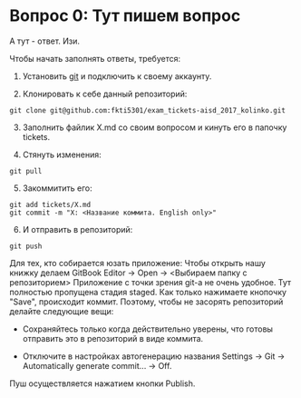 # Вопрос 0: Тут пишем вопрос
А тут - ответ. Изи.

Чтобы начать заполнять ответы, требуется:

1. Установить [git](https://git-scm.com/download/win) и подключить к своему аккаунту.

2. Клонировать к себе данный репозиторий:
```
git clone git@github.com:fkti5301/exam_tickets-aisd_2017_kolinko.git
```
3. Заполнить файлик X.md со своим вопросом и кинуть его в папочку tickets.

4. Стянуть изменения:
```
git pull
```

5. Закоммитить его:
```
git add tickets/X.md
git commit -m "X: <Название коммита. English only>"
```

6. И отправить в репозиторий:
```
git push
```

Для тех, кто собирается юзать приложение:
Чтобы открыть нашу книжку делаем GitBook Editor -> Open -> <Выбираем папку с репозиторием>
Приложение с точки зрения git-а не очень удобное. Тут полностью пропущена стадия staged. Как только нажимаете кнопочку "Save", происходит коммит. Поэтому, чтобы не засорять репозиторий делайте следующие вещи:

* Сохраняйтесь только когда действительно уверены, что готовы отправить это в репозиторий в виде коммита.

* Отключите в настройках автогенерацию названия Settings -> Git -> Automatically generate commit... -> Off.
 
Пуш осуществляется нажатием кнопки Publish.